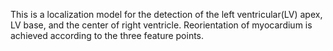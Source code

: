 This is a localization model for the detection of the left ventricular(LV) apex, LV base, and the center of right ventricle.
Reorientation of myocardium is achieved according to the three feature points.
